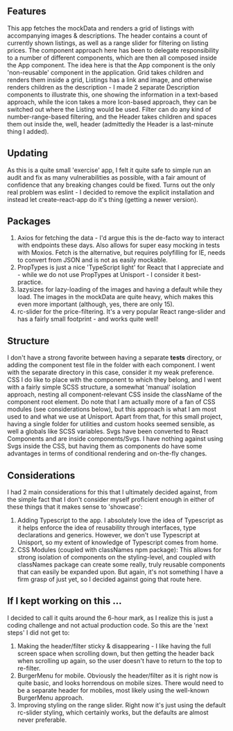## Features
This app fetches the mockData and renders a grid of listings with accompanying images & descriptions. The header contains a count of currently shown listings, as well as a range slider for filtering on listing prices. 
The component approach here has been to delegate responsibility to a number of different components, which are then all composed inside the App component. The idea here is that the App component is the only 'non-reusable' component in the application. Grid takes children and renders them inside a grid, Listings has a link and image, and otherwise renders children as the description - I made 2 separate Description components to illustrate this, one showing the information in a text-based approach, while the icon takes a more Icon-based approach, they can be switched out where the Listing would be used.
Filter can do any kind of number-range-based filtering, and the Header takes children and spaces them out inside the, well, header (admittedly the Header is a last-minute thing I added).

## Updating
As this is a quite small 'exercise' app, I felt it quite safe to simple run an audit and fix as many vulnerabilities as possible, with a fair amount of confidence that any breaking changes could be fixed.
Turns out the only real problem was eslint - I decided to remove the explicit installation and instead let create-react-app do it's thing (getting a newer version).

## Packages
1. Axios for fetching the data - I'd argue this is the de-facto way to interact with endpoints these days. Also allows for super easy mocking in tests with Moxios. Fetch is the alternative, but requires polyfilling for IE, needs to convert from JSON and is not as easily mockable.
2. PropTypes is just a nice 'TypeScript light' for React that I appreciate and - while we do not use PropTypes at Unisport - I consider it best-practice.
3. lazysizes for lazy-loading of the images and having a default while they load. The images in the mockData are quite heavy, which makes this even more important (although, yes, there are only 15).
4. rc-slider for the price-filtering. It's a very popular React range-slider and has a fairly small footprint - and works quite well!

## Structure
I don't have a strong favorite between having a separate __tests__ directory, or adding the component test file in the folder with each component. I went with the separate directory in this case, consider it my weak preference.
CSS I do like to place with the component to which they belong, and I went with a fairly simple SCSS structure, a somewhat 'manual' isolation approach, nesting all component-relevant CSS inside the className of the component root element. Do note that I am actually more of a fan of CSS modules (see considerations below), but this approach is what I am most used to and what we use at Unisport.
Apart from that, for this small project, having a single folder for utilities and custom hooks seemed sensible, as well a globals like SCSS variables. 
Svgs have been converted to React Components and are inside components/Svgs. I have nothing against using Svgs inside the CSS, but having them as components do have some advantages in terms of conditional rendering and on-the-fly changes.

## Considerations
I had 2 main considerations for this that I ultimately decided against, from the simple fact that I don't consider myself proficient enough in either of these things that it makes sense to 'showcase':
1. Adding Typescript to the app. I absolutely love the idea of Typescript as it helps enforce the idea of reusability through interfaces, type declarations and generics. However, we don't use Typescript at Unisport, so my extent of knowledge of Typescript comes from home.
2. CSS Modules (coupled with classNames npm package): This allows for strong isolation of components on the styling-level, and coupled with classNames package can create some really, truly reusable components that can easily be expanded upon. But again, it's not something I have a firm grasp of just yet, so I decided against going that route here.

## If I kept working on this ...
I decided to call it quits around the 6-hour mark, as I realize this is just a coding challenge and not actual production code. So this are the 'next steps' I did not get to:
1. Making the header/filter sticky & disappearing - I like having the full screen space when scrolling down, but then getting the header back when scrolling up again, so the user doesn't have to return to the top to re-filter.
2. BurgerMenu for mobile. Obviously the header/filter as it is right now is quite basic, and looks horrendous on mobile sizes. There would need to be a separate header for mobiles, most likely using the well-known BurgerMenu approach.
3. Improving styling on the range slider. Right now it's just using the default rc-slider styling, which certainly works, but the defaults are almost never preferable.